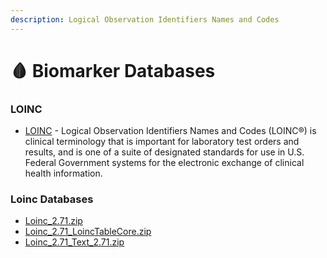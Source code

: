 ```yaml
---
description: Logical Observation Identifiers Names and Codes
---
```


# 🩸 Biomarker Databases

### LOINC

* [LOINC](https://loinc.org/downloads/) - Logical Observation Identifiers Names and Codes (LOINC®) is clinical terminology that is important for laboratory test orders and results, and is one of a suite of designated standards for use in U.S. Federal Government systems for the electronic exchange of clinical health information.

### Loinc Databases

* [Loinc\_2.71.zip](https://s3.amazonaws.com/static.quantimo.do/unified-health-api/reference-databases/Loinc\_2.71.zip)
* [Loinc\_2.71\_LoincTableCore.zip](https://s3.amazonaws.com/static.quantimo.do/unified-health-api/reference-databases/Loinc\_2.71\_LoincTableCore.zip)
* [Loinc\_2.71\_Text\_2.71.zip](https://s3.amazonaws.com/static.quantimo.do/unified-health-api/reference-databases/Loinc\_2.71\_Text\_2.71.zip)
